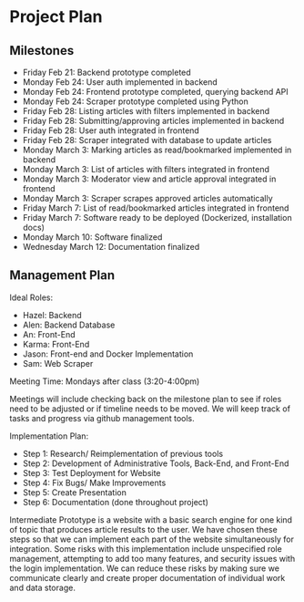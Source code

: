 # Project Plan

## Milestones
- Friday Feb 21: Backend prototype completed
- Monday Feb 24: User auth implemented in backend
- Monday Feb 24: Frontend prototype completed, querying backend API
- Monday Feb 24: Scraper prototype completed using Python
- Friday Feb 28: Listing articles with filters implemented in backend
- Friday Feb 28: Submitting/approving articles implemented in backend
- Friday Feb 28: User auth integrated in frontend
- Friday Feb 28: Scraper integrated with database to update articles
- Monday March 3: Marking articles as read/bookmarked implemented in backend
- Monday March 3: List of articles with filters integrated in frontend
- Monday March 3: Moderator view and article approval integrated in frontend
- Monday March 3: Scraper scrapes approved articles automatically
- Friday March 7: List of read/bookmarked articles integrated in frontend
- Friday March 7: Software ready to be deployed (Dockerized, installation docs)
- Monday March 10: Software finalized
- Wednesday March 12: Documentation finalized

## Management Plan
Ideal Roles:
- Hazel: Backend
- Alen: Backend Database
- An: Front-End
- Karma: Front-End
- Jason: Front-end and Docker Implementation
- Sam: Web Scraper

Meeting Time: Mondays after class (3:20-4:00pm)

Meetings will include checking back on the milestone plan to see if roles need to be adjusted or if timeline needs to be moved. We will keep track of tasks and progress via github management tools.

Implementation Plan:
- Step 1: Research/ Reimplementation of previous tools
- Step 2: Development of Administrative Tools, Back-End, and Front-End
- Step 3: Test Deployment for Website
- Step 4: Fix Bugs/ Make Improvements
- Step 5: Create Presentation
- Step 6: Documentation (done throughout project)

Intermediate Prototype is a website with a basic search engine for one kind of topic that produces article results to the user. We have chosen these steps so that we can implement each part of the website simultaneously for integration. Some risks with this implementation include unspecified role management, attempting to add too many features, and security issues with the login implementation. We can reduce these risks by making sure we communicate clearly and create proper documentation of individual work and data storage.

